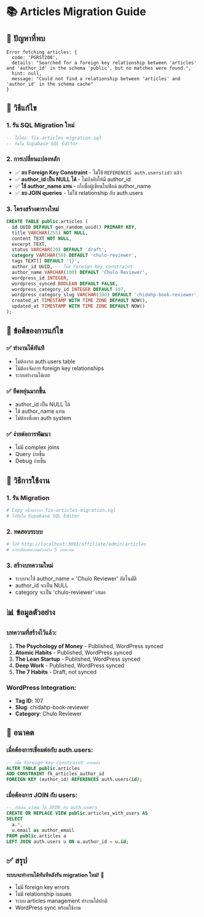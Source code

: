 # 📚 Articles Migration Guide

## 🚨 ปัญหาที่พบ
```
Error fetching articles: {
  code: 'PGRST200',
  details: "Searched for a foreign key relationship between 'articles' and 'author_id' in the schema 'public', but no matches were found.",
  hint: null,
  message: "Could not find a relationship between 'articles' and 'author_id' in the schema cache"
}
```

## 🔧 วิธีแก้ไข

### 1. รัน SQL Migration ใหม่
```sql
-- ใช้ไฟล์: fix-articles-migration.sql
-- รันใน Supabase SQL Editor
```

### 2. การเปลี่ยนแปลงหลัก
- ✅ **ลบ Foreign Key Constraint** - ไม่ใช้ `REFERENCES auth.users(id)` แล้ว
- ✅ **author_id เป็น NULL ได้** - ไม่บังคับให้มี author_id
- ✅ **ใช้ author_name แทน** - เก็บชื่อผู้เขียนในฟิลด์ author_name
- ✅ **ลบ JOIN queries** - ไม่ใช้ relationship กับ auth.users

### 3. โครงสร้างตารางใหม่
```sql
CREATE TABLE public.articles (
  id UUID DEFAULT gen_random_uuid() PRIMARY KEY,
  title VARCHAR(255) NOT NULL,
  content TEXT NOT NULL,
  excerpt TEXT,
  status VARCHAR(20) DEFAULT 'draft',
  category VARCHAR(50) DEFAULT 'chulo-reviewer',
  tags TEXT[] DEFAULT '{}',
  author_id UUID, -- ไม่มี foreign key constraint
  author_name VARCHAR(100) DEFAULT 'Chulo Reviewer',
  wordpress_id INTEGER,
  wordpress_synced BOOLEAN DEFAULT FALSE,
  wordpress_category_id INTEGER DEFAULT 107,
  wordpress_category_slug VARCHAR(100) DEFAULT 'chidahp-book-reviewer',
  created_at TIMESTAMP WITH TIME ZONE DEFAULT NOW(),
  updated_at TIMESTAMP WITH TIME ZONE DEFAULT NOW()
);
```

## 🎯 ข้อดีของการแก้ไข

### ✅ **ทำงานได้ทันที**
- ไม่ต้องรอ auth.users table
- ไม่ต้องจัดการ foreign key relationships
- ระบบทำงานได้เลย

### ✅ **ยืดหยุ่นมากขึ้น**
- author_id เป็น NULL ได้
- ใช้ author_name แทน
- ไม่ต้องพึ่งพา auth system

### ✅ **ง่ายต่อการพัฒนา**
- ไม่มี complex joins
- Query ง่ายขึ้น
- Debug ง่ายขึ้น

## 🚀 วิธีการใช้งาน

### 1. รัน Migration
```bash
# Copy เนื้อหาจาก fix-articles-migration.sql
# ไปรันใน Supabase SQL Editor
```

### 2. ทดสอบระบบ
```bash
# ไปที่ http://localhost:3001/affiliate/admin/articles
# ควรเห็นบทความตัวอย่าง 5 บทความ
```

### 3. สร้างบทความใหม่
- ระบบจะใช้ author_name = 'Chulo Reviewer' อัตโนมัติ
- author_id จะเป็น NULL
- category จะเป็น 'chulo-reviewer' เสมอ

## 📊 ข้อมูลตัวอย่าง

### บทความที่สร้างไว้แล้ว:
1. **The Psychology of Money** - Published, WordPress synced
2. **Atomic Habits** - Published, WordPress synced  
3. **The Lean Startup** - Published, WordPress synced
4. **Deep Work** - Published, WordPress synced
5. **The 7 Habits** - Draft, not synced

### WordPress Integration:
- **Tag ID**: 107
- **Slug**: chidahp-book-reviewer
- **Category**: Chulo Reviewer

## 🔮 อนาคต

### เมื่อต้องการเชื่อมต่อกับ auth.users:
```sql
-- เพิ่ม foreign key constraint ภายหลัง
ALTER TABLE public.articles 
ADD CONSTRAINT fk_articles_author_id 
FOREIGN KEY (author_id) REFERENCES auth.users(id);
```

### เมื่อต้องการ JOIN กับ users:
```sql
-- อัปเดต view ให้ JOIN กับ auth.users
CREATE OR REPLACE VIEW public.articles_with_users AS
SELECT 
  a.*,
  u.email as author_email
FROM public.articles a
LEFT JOIN auth.users u ON a.author_id = u.id;
```

## ✅ สรุป

**ระบบจะทำงานได้ทันทีหลังรัน migration ใหม่!** 🎉

- ไม่มี foreign key errors
- ไม่มี relationship issues  
- ระบบ articles management ทำงานได้ปกติ
- WordPress sync พร้อมใช้งาน
